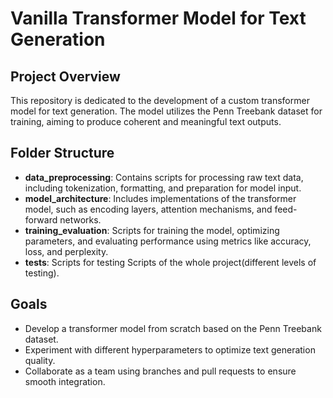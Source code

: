 # Vanilla Transformer Model for Text Generation

## Project Overview
This repository is dedicated to the development of a custom transformer model for text generation. The model utilizes the Penn Treebank dataset for training, aiming to produce coherent and meaningful text outputs.

## Folder Structure
- **data_preprocessing**: Contains scripts for processing raw text data, including tokenization, formatting, and preparation for model input.
- **model_architecture**: Includes implementations of the transformer model, such as encoding layers, attention mechanisms, and feed-forward networks.
- **training_evaluation**: Scripts for training the model, optimizing parameters, and evaluating performance using metrics like accuracy, loss, and perplexity.
- **tests**: Scripts for testing Scripts of the whole project(different levels of testing).

## Goals
- Develop a transformer model from scratch based on the Penn Treebank dataset.
- Experiment with different hyperparameters to optimize text generation quality.
- Collaborate as a team using branches and pull requests to ensure smooth integration.
